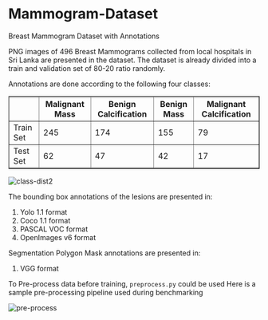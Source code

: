 # Mammogram-Dataset
Breast Mammogram Dataset with Annotations

PNG images of 496 Breast Mammograms collected from local hospitals in Sri Lanka are presented in the dataset.
The dataset is already divided into a train and validation set of 80-20 ratio randomly. 

Annotations are done according to the following four classes:

<table border="1">
  <tr>
    <th></th>
    <th>Malignant Mass</th>
    <th>Benign Calcification</th>
    <th>Benign Mass</th>
    <th>Malignant Calcification</th>
  </tr>
  <tr>
    <td>Train Set</td>
    <td>245</td>
    <td>174</td>
    <td>155</td>
    <td>79</td>
  </tr>
  <tr>
    <td>Test Set</td>
    <td>62</td>
    <td>47</td>
    <td>42</td>
    <td>17</td>
  </tr>
</table>

![class-dist2](https://github.com/oshani-jayawardane/Mammogram-Dataset/assets/66548835/59dbbfc7-921d-420d-a383-3195f3028e58)


The bounding box annotations of the lesions are presented in:
1. Yolo 1.1 format
2. Coco 1.1 format
3. PASCAL VOC format
4. OpenImages v6 format

Segmentation Polygon Mask annotations are presented in:
1. VGG format

To Pre-process data before training, ```preprocess.py``` could be used
Here is a sample pre-processing pipeline used during benchmarking

![pre-process](https://github.com/oshani-jayawardane/Mammogram-Dataset/assets/66548835/d2b4cc70-f1d3-4b72-bb9b-8c8a946f946b)

